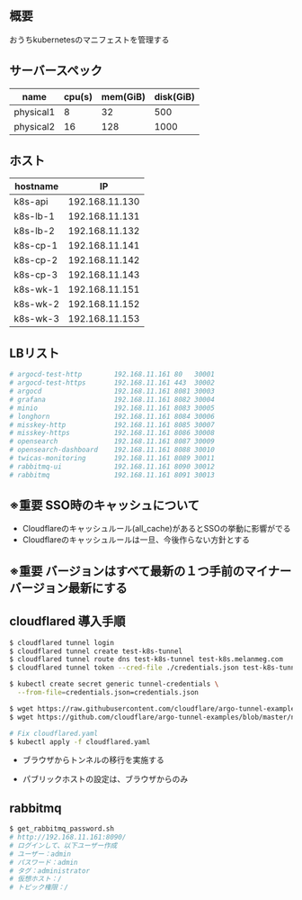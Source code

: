 ## 概要

おうちkubernetesのマニフェストを管理する

## サーバースペック
| name      | cpu(s) | mem(GiB) | disk(GiB) |
| --------- | ------ | -------- | --------- |
| physical1 | 8      | 32       | 500       |
| physical2 | 16     | 128      | 1000      |

## ホスト

| hostname | IP             |
| -------- | -------------- |
| k8s-api  | 192.168.11.130 |
| k8s-lb-1 | 192.168.11.131 |
| k8s-lb-2 | 192.168.11.132 |
| k8s-cp-1 | 192.168.11.141 |
| k8s-cp-2 | 192.168.11.142 |
| k8s-cp-3 | 192.168.11.143 |
| k8s-wk-1 | 192.168.11.151 |
| k8s-wk-2 | 192.168.11.152 |
| k8s-wk-3 | 192.168.11.153 |

## LBリスト

```bash
# argocd-test-http        192.168.11.161 80   30001
# argocd-test-https       192.168.11.161 443  30002
# argocd                  192.168.11.161 8081 30003
# grafana                 192.168.11.161 8082 30004
# minio                   192.168.11.161 8083 30005
# longhorn                192.168.11.161 8084 30006
# misskey-http            192.168.11.161 8085 30007
# misskey-https           192.168.11.161 8086 30008
# opensearch              192.168.11.161 8087 30009
# opensearch-dashboard    192.168.11.161 8088 30010
# twicas-monitoring       192.168.11.161 8089 30011
# rabbitmq-ui             192.168.11.161 8090 30012
# rabbitmq                192.168.11.161 8091 30013
```

## ※重要 SSO時のキャッシュについて

- Cloudflareのキャッシュルール(all_cache)があるとSSOの挙動に影響がでる
- Cloudflareのキャッシュルールは一旦、今後作らない方針とする

## ※重要 バージョンはすべて最新の１つ手前のマイナーバージョン最新にする

## cloudflared 導入手順

```bash
$ cloudflared tunnel login
$ cloudflared tunnel create test-k8s-tunnel
$ cloudflared tunnel route dns test-k8s-tunnel test-k8s.melanmeg.com
$ cloudflared tunnel token --cred-file ./credentials.json test-k8s-tunnel

$ kubectl create secret generic tunnel-credentials \
  --from-file=credentials.json=credentials.json

$ wget https://raw.githubusercontent.com/cloudflare/argo-tunnel-examples/master/named-tunnel-k8s/app.yaml
$ wget https://github.com/cloudflare/argo-tunnel-examples/blob/master/named-tunnel-k8s/cloudflared.yaml

# Fix cloudflared.yaml
$ kubectl apply -f cloudflared.yaml
```

- ブラウザからトンネルの移行を実施する

- パブリックホストの設定は、ブラウザからのみ

## rabbitmq
```bash
$ get_rabbitmq_password.sh
# http://192.168.11.161:8090/
# ログインして、以下ユーザー作成
# ユーザー：admin
# パスワード：admin
# タグ：administrator
# 仮想ホスト：/
# トピック権限：/

```
